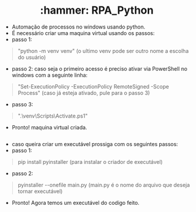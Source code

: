 <h1 align="center"> :hammer:  RPA_Python </h1>

- Automação de processos no windows usando python.
- É necessário criar uma maquina virtual usando os passos:
- passo 1: 
> "python -m venv venv" (o ultimo venv pode ser outro nome a escolha do usuário)
- passo 2: caso seja o primeiro acesso é preciso ativar via PowerShell no windows com a seguinte linha: 
> "Set-ExecutionPolicy -ExecutionPolicy RemoteSigned -Scope Process" (caso já esteja ativado, pule para o passo 3)
- passo 3: 
> ".\venv\Scripts\Activate.ps1"
- Pronto! maquina virtual criada.
```
```
- caso queira criar um executável prossiga com os seguintes passos:
- passo 1: 
> pip install pyinstaller (para instalar o criador de executável)
- passo 2: 
> pyinstaller --onefile main.py (main.py é o nome do arquivo que deseja tornar executável)

- Pronto! Agora temos um executável do codigo feito.
